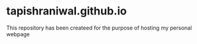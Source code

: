 # tapishraniwal.github.io
This repository has been createed for the purpose of hosting my personal webpage
